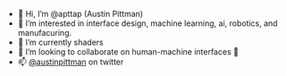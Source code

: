 - 👋 Hi, I’m @apttap (Austin Pittman)
- 👀 I’m interested in interface design, machine learning, ai, robotics, and manufacuring.
- 🌱 I’m currently shaders
- 💞️ I’m looking to collaborate on human-machine interfaces 🤖
- 📫 [@austinpittman](https://www.twitter.com/austinpittman) on twitter

<!---
apttap/apttap is a ✨ special ✨ repository because its `README.md` (this file) appears on your GitHub profile.
You can click the Preview link to take a look at your changes.
--->
